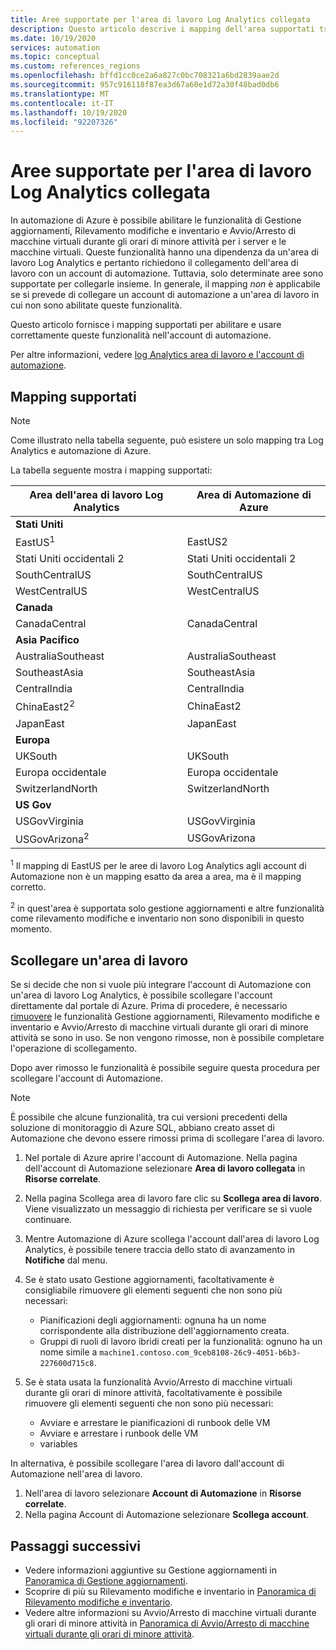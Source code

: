 ```yaml
---
title: Aree supportate per l'area di lavoro Log Analytics collegata
description: Questo articolo descrive i mapping dell'area supportati tra un account di automazione e un'area di lavoro di Log Analytics in relazione a determinate funzionalità di automazione di Azure.
ms.date: 10/19/2020
services: automation
ms.topic: conceptual
ms.custom: references_regions
ms.openlocfilehash: bffd1cc0ce2a6a827c0bc708321a6bd2839aae2d
ms.sourcegitcommit: 957c916118f87ea3d67a60e1d72a30f48bad0db6
ms.translationtype: MT
ms.contentlocale: it-IT
ms.lasthandoff: 10/19/2020
ms.locfileid: "92207326"
---
```

# <a name="supported-regions-for-linked-log-analytics-workspace"></a>Aree supportate per l'area di lavoro Log Analytics collegata

In automazione di Azure è possibile abilitare le funzionalità di Gestione aggiornamenti, Rilevamento modifiche e inventario e Avvio/Arresto di macchine virtuali durante gli orari di minore attività per i server e le macchine virtuali. Queste funzionalità hanno una dipendenza da un'area di lavoro Log Analytics e pertanto richiedono il collegamento dell'area di lavoro con un account di automazione. Tuttavia, solo determinate aree sono supportate per collegarle insieme. In generale, il mapping *non* è applicabile se si prevede di collegare un account di automazione a un'area di lavoro in cui non sono abilitate queste funzionalità.

Questo articolo fornisce i mapping supportati per abilitare e usare correttamente queste funzionalità nell'account di automazione.

Per altre informazioni, vedere [log Analytics area di lavoro e l'account di automazione](../../azure-monitor/insights/solutions.md#log-analytics-workspace-and-automation-account).

## <a name="supported-mappings"></a>Mapping supportati

> [!NOTE]
> Come illustrato nella tabella seguente, può esistere un solo mapping tra Log Analytics e automazione di Azure.

La tabella seguente mostra i mapping supportati:

|**Area dell'area di lavoro Log Analytics**|**Area di Automazione di Azure**|
|---|---|
|**Stati Uniti**||
|EastUS<sup>1</sup>|EastUS2|
|Stati Uniti occidentali 2|Stati Uniti occidentali 2|
|SouthCentralUS|SouthCentralUS|
|WestCentralUS|WestCentralUS|
|**Canada**||
|CanadaCentral|CanadaCentral|
|**Asia Pacifico**||
|AustraliaSoutheast|AustraliaSoutheast|
|SoutheastAsia|SoutheastAsia|
|CentralIndia|CentralIndia|
|ChinaEast2<sup>2</sup>|ChinaEast2|
|JapanEast|JapanEast|
|**Europa**||
|UKSouth|UKSouth|
|Europa occidentale|Europa occidentale|
|SwitzerlandNorth|SwitzerlandNorth|
|**US Gov**||
|USGovVirginia|USGovVirginia|
|USGovArizona<sup>2</sup>|USGovArizona|

<sup>1</sup> Il mapping di EastUS per le aree di lavoro Log Analytics agli account di Automazione non è un mapping esatto da area a area, ma è il mapping corretto.

<sup>2</sup> in quest'area è supportata solo gestione aggiornamenti e altre funzionalità come rilevamento modifiche e inventario non sono disponibili in questo momento.

## <a name="unlink-a-workspace"></a>Scollegare un'area di lavoro

Se si decide che non si vuole più integrare l'account di Automazione con un'area di lavoro Log Analytics, è possibile scollegare l'account direttamente dal portale di Azure. Prima di procedere, è necessario [rimuovere](move-account.md#remove-features) le funzionalità Gestione aggiornamenti, Rilevamento modifiche e inventario e Avvio/Arresto di macchine virtuali durante gli orari di minore attività se sono in uso. Se non vengono rimosse, non è possibile completare l'operazione di scollegamento.

Dopo aver rimosso le funzionalità è possibile seguire questa procedura per scollegare l'account di Automazione.

> [!NOTE]
> È possibile che alcune funzionalità, tra cui versioni precedenti della soluzione di monitoraggio di Azure SQL, abbiano creato asset di Automazione che devono essere rimossi prima di scollegare l'area di lavoro.

1. Nel portale di Azure aprire l'account di Automazione. Nella pagina dell'account di Automazione selezionare **Area di lavoro collegata** in **Risorse correlate**.

2. Nella pagina Scollega area di lavoro fare clic su **Scollega area di lavoro**. Viene visualizzato un messaggio di richiesta per verificare se si vuole continuare.

3. Mentre Automazione di Azure scollega l'account dall'area di lavoro Log Analytics, è possibile tenere traccia dello stato di avanzamento in **Notifiche** dal menu.

4. Se è stato usato Gestione aggiornamenti, facoltativamente è consigliabile rimuovere gli elementi seguenti che non sono più necessari:

    * Pianificazioni degli aggiornamenti: ognuna ha un nome corrispondente alla distribuzione dell'aggiornamento creata.
    * Gruppi di ruoli di lavoro ibridi creati per la funzionalità: ognuno ha un nome simile a `machine1.contoso.com_9ceb8108-26c9-4051-b6b3-227600d715c8`.

5. Se è stata usata la funzionalità Avvio/Arresto di macchine virtuali durante gli orari di minore attività, facoltativamente è possibile rimuovere gli elementi seguenti che non sono più necessari:

    * Avviare e arrestare le pianificazioni di runbook delle VM
    * Avviare e arrestare i runbook delle VM
    * variables

In alternativa, è possibile scollegare l'area di lavoro dall'account di Automazione nell'area di lavoro.

1. Nell'area di lavoro selezionare **Account di Automazione** in **Risorse correlate**.
2. Nella pagina Account di Automazione selezionare **Scollega account**.

## <a name="next-steps"></a>Passaggi successivi

* Vedere informazioni aggiuntive su Gestione aggiornamenti in [Panoramica di Gestione aggiornamenti](../update-management/update-mgmt-overview.md).
* Scoprire di più su Rilevamento modifiche e inventario in [Panoramica di Rilevamento modifiche e inventario](../change-tracking/overview.md).
* Vedere altre informazioni su Avvio/Arresto di macchine virtuali durante gli orari di minore attività in [Panoramica di Avvio/Arresto di macchine virtuali durante gli orari di minore attività](../automation-solution-vm-management.md).
